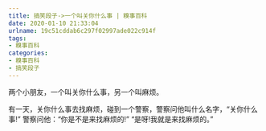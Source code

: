 ```yaml
---
title: 搞笑段子->一个叫关你什么事 | 糗事百科
date: 2020-01-10 21:33:04
urlname: 19c51cddab6c297f02997ade022c914f
tags: 
- 糗事百科
categories:
- 糗事百科
- 搞笑段子
---
```

两个小朋友，一个叫关你什么事，另一个叫麻烦。

有一天，关你什么事去找麻烦，碰到一个警察，警察问他叫什么名字，“关你什么事!” 警察问他：“你是不是来找麻烦的!” “是呀!我就是来找麻烦的。”


